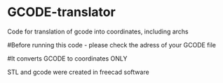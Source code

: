 # GCODE-translator
Code for translation of gcode into coordinates, including archs


#Before running this code - please check the adress of your GCODE file

#It converts GCODE to coordinates ONLY

STL and gcode were created in freecad software

